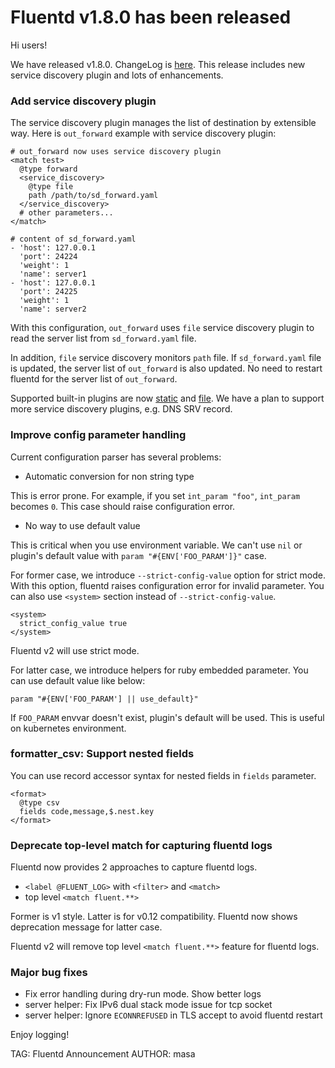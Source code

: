 # Fluentd v1.8.0 has been released

Hi users!

We have released v1.8.0. ChangeLog is [here](https://github.com/fluent/fluentd/blob/master/CHANGELOG.md).
This release includes new service discovery plugin and lots of enhancements.

### Add service discovery plugin

The service discovery plugin manages the list of destination by extensible way.
Here is `out_forward` example with service discovery plugin:

```
# out_forward now uses service discovery plugin
<match test>
  @type forward
  <service_discovery>
    @type file
    path /path/to/sd_forward.yaml
  </service_discovery>
  # other parameters...
</match>

# content of sd_forward.yaml
- 'host': 127.0.0.1
  'port': 24224
  'weight': 1
  'name': server1
- 'host': 127.0.0.1
  'port': 24225
  'weight': 1
  'name': server2
```

With this configuration, `out_forward` uses `file` service discovery plugin
to read the server list from `sd_forward.yaml` file.

In addition, `file` service discovery monitors `path` file.
If `sd_forward.yaml` file is updated, the server list of `out_forward` is also updated.
No need to restart fluentd for the server list of `out_forward`.

Supported built-in plugins are now [static](https://docs.fluentd.org/service_discovery/static) and [file](https://docs.fluentd.org/service_discovery/file).
We have a plan to support more service discovery plugins, e.g. DNS SRV record.

### Improve config parameter handling

Current configuration parser has several problems:

- Automatic conversion for non string type

This is error prone. For example, if you set `int_param "foo"`, `int_param` becomes `0`.
This case should raise configuration error.

- No way to use default value

This is critical when you use environment variable.
We can't use `nil` or plugin's default value with `param "#{ENV['FOO_PARAM']}"` case.

For former case, we introduce `--strict-config-value` option for strict mode.
With this option, fluentd raises configuration error for invalid parameter.
You can also use `<system>` section instead of `--strict-config-value`.

```
<system>
  strict_config_value true
</system>
```

Fluentd v2 will use strict mode.

For latter case, we introduce helpers for ruby embedded parameter.
You can use default value like below:

```
param "#{ENV['FOO_PARAM'] || use_default}"
```

If `FOO_PARAM` envvar doesn't exist, plugin's default will be used.
This is useful on kubernetes environment.

### formatter\_csv: Support nested fields

You can use record accessor syntax for nested fields in `fields` parameter.

```
<format>
  @type csv
  fields code,message,$.nest.key
</format>
```

### Deprecate top-level match for capturing fluentd logs

Fluentd now provides 2 approaches to capture fluentd logs.

- `<label @FLUENT_LOG>` with `<filter>` and `<match>`
- top level `<match fluent.**>`

Former is v1 style. Latter is for v0.12 compatibility.
Fluentd now shows deprecation message for latter case.

Fluentd v2 will remove top level `<match fluent.**>` feature for fluentd logs.

### Major bug fixes

- Fix error handling during dry-run mode. Show better logs
- server helper: Fix IPv6 dual stack mode issue for tcp socket
- server helper: Ignore `ECONNREFUSED` in TLS accept to avoid fluentd restart

Enjoy logging!


TAG: Fluentd Announcement
AUTHOR: masa
